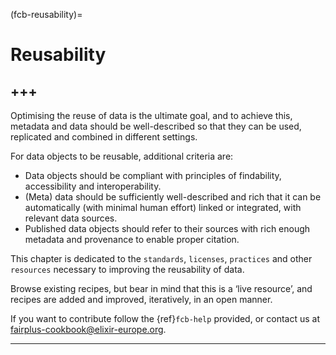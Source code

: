 (fcb-reusability)=
# Reusability

+++
---

Optimising the reuse of data is the ultimate goal, and to achieve this, metadata and data should be well-described so that they can be used, replicated and combined in different settings.

For data objects to be reusable, additional criteria are:
- Data objects should be compliant with principles of findability, accessibility and interoperability.
- (Meta) data should be sufficiently well-described and rich that it can be automatically (with minimal human effort) linked or integrated, with relevant data sources.
- Published data objects should refer to their sources with rich enough metadata and provenance to enable proper citation.

This chapter is dedicated to the `standards`, `licenses`, `practices` and other `resources` necessary to improving the reusability of data.

Browse existing recipes, but bear in mind that this is a ‘live resource’, and recipes are added and improved, iteratively, in an open manner.

If you want to contribute follow the {ref}`fcb-help` provided, or contact us at [fairplus-cookbook@elixir-europe.org](mailto:fairplus-cookbook@elixir-europe.org).

---



